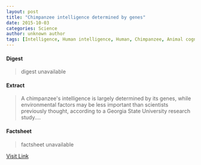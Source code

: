 ```yaml
---
layout: post
title: "Chimpanzee intelligence determined by genes"
date: 2015-10-03
categories: Science
author: unknown author
tags: [Intelligence, Human intelligence, Human, Chimpanzee, Animal cognition, Cognition, Psychology, Genetics, Biology, Psychological concepts, Cognitive science, Neuroscience, Behavioural sciences]
---
```



#### Digest
>digest unavailable

#### Extract
>A chimpanzee's intelligence is largely determined by its genes, while environmental factors may be less important than scientists previously thought, according to a Georgia State University research study....

#### Factsheet
>factsheet unavailable

[Visit Link](http://phys.org/news324211096.html)


